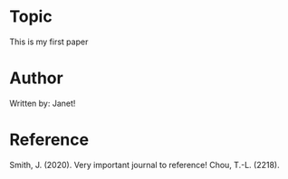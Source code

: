 # Topic
This is my first paper

# Author
Written by: Janet!

# Reference
Smith, J. (2020). Very important journal to reference!
Chou, T.-L. (2218).
